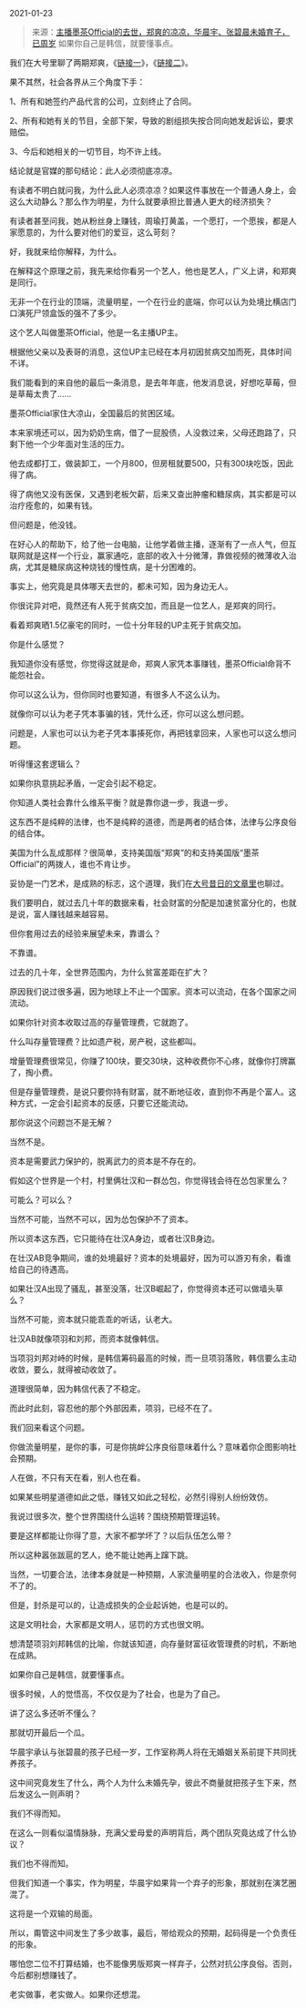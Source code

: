 2021-01-23

> 来源：[主播墨茶Official的去世，郑爽的凉凉，华晨宇、张碧晨未婚育子，已周岁](http://mp.weixin.qq.com/s?__biz=MzU3NDc5Nzc0NQ==&mid=2247498835&idx=1&sn=8264595feb2481c133e841a41a323669&chksm=fd2e5e8dca59d79bbdc8b9ff86d1847b7c47f70d8c50ad9207beb5b7cf6f8f8dfcf985a5266e&scene=27#wechat_redirect)
> 如果你自己是韩信，就要懂事点。​

我们在大号里聊了两期郑爽，《[链接一](https://mp.weixin.qq.com/s?__biz=MzU0MjYwNDU2Mw==&mid=2247495970&idx=2&sn=79cad0fac2ea90c9cc14cca2859fb6c6&chksm=fb1a9d5ecc6d14480f23ede37afb6602102fbe80b5eacace5a6e63ee649664b92abc4f475b0c&token=1791612428&lang=zh_CN&scene=21#wechat_redirect)》，《[链接二](https://mp.weixin.qq.com/s?__biz=MzU0MjYwNDU2Mw==&mid=2247495987&idx=2&sn=e6f1451f49e88aba6bdb34854dae673b&chksm=fb1a9d4fcc6d14590f50eb143d76dc2e3c61b2d02427a3cf9bee8e28eece4ab1fa6d6b377a37&token=1791612428&lang=zh_CN&scene=21#wechat_redirect)》。  

  

果不其然，社会各界从三个角度下手：  

  

1、所有和她签约产品代言的公司，立刻终止了合同。

2、所有和她有关的节目，全部下架，导致的剧组损失按合同向她发起诉讼，要求赔偿。

3、今后和她相关的一切节目，均不许上线。

  

结论就是官媒的那句结论：此人必须彻底凉凉。  

  

有读者不明白就问我，为什么此人必须凉凉？如果这件事放在一个普通人身上，会这么大动静么？那么作为明星，为什么就要承担比普通人更大的经济损失？

  

有读者甚至问我，她从粉丝身上赚钱，周瑜打黄盖，一个愿打，一个愿挨，都是人家愿意的，为什么要对他们的爱豆，这么苛刻？  

  

好，我就来给你解释，为什么。

  

在解释这个原理之前，我先来给你看另一个艺人，他也是艺人，广义上讲，和郑爽是同行。  

  

无非一个在行业的顶端，流量明星，一个在行业的底端，你可以认为处境比横店门口演死尸领盒饭的强不了多少。  

  

这个艺人叫做墨茶Official，他是一名主播UP主。

  

根据他父亲以及表哥的消息，这位UP主已经在本月初因贫病交加而死，具体时间不详。  

  

我们能看到的来自他的最后一条消息，是去年年底，他发消息说，好想吃草莓，但是草莓太贵了......  

  

墨茶Official家住大凉山，全国最后的贫困区域。

  

本来家境还可以，因为奶奶生病，借了一屁股债，人没救过来，父母还跑路了，只剩下他一个少年面对生活的压力。  

  

他去成都打工，做装卸工，一个月800，但房租就要500，只有300块吃饭，因此得了病。  

  

得了病他又没有医保，又遇到老板欠薪，后来又查出肿瘤和糖尿病，其实都是可以治疗痊愈的，如果有钱。

  

但问题是，他没钱。  

  

在好心人的帮助下，给了他一台电脑，让他学着做主播，逐渐有了一点人气，但互联网就是这样一个行业，赢家通吃，底部的收入十分微薄，靠做视频的微薄收入治病，尤其是糖尿病这种烧钱的慢性病，是十分困难的。  

  

事实上，他究竟是具体哪天去世的，都未可知，因为身边无人。  

  

你很诧异对吧，竟然还有人死于贫病交加，而且是一位艺人，是郑爽的同行。

  

看着郑爽晒1.5亿豪宅的同时，一位十分年轻的UP主死于贫病交加。  

  

你是什么感觉？

  

我知道你没有感觉，你觉得这就是命，郑爽人家凭本事赚钱，墨茶Official命背不能怨社会。

  

你可以这么认为，但你同时也要知道，有很多人不这么认为。  

  

就像你可以认为老子凭本事骗的钱，凭什么还，你可以这么想问题。

  

问题是，人家也可以认为老子凭本事揍死你，再把钱拿回来，人家也可以这么想问题。

  

听得懂这套逻辑么？  

  

如果你执意挑起矛盾，一定会引起不稳定。

  

你知道人类社会靠什么维系平衡？就是靠你退一步，我退一步。  

  

这东西不是纯粹的法律，也不是纯粹的道德，而是两者的结合体，法律与公序良俗的结合体。  

  

美国为什么乱成那样？很简单，支持美国版“郑爽”的和支持美国版“墨茶Official”的两拨人，谁也不肯让步。  

  

妥协是一门艺术，是成熟的标志，这个道理，我们在[大号昔日的文章里](https://mp.weixin.qq.com/s?__biz=MzU0MjYwNDU2Mw==&mid=2247495660&idx=1&sn=ab3278a4675c8403b84aabbe09d0e616&chksm=fb1a8390cc6d0a86e5be648c1c39a612ccd25f795c674276e6c335d67931c91bc3baf2c2d85b&token=1791612428&lang=zh_CN&scene=21#wechat_redirect)也聊过。  

  

我们要明白，就过去几十年的数据来看，社会财富的分配是加速贫富分化的，也就是说，富人赚钱越来越容易。  

  

但你套用过去的经验来展望未来，靠谱么？  

  

不靠谱。

  

过去的几十年，全世界范围内，为什么贫富差距在扩大？  

  

原因我们说过很多遍，因为地球上不止一个国家。资本可以流动，在各个国家之间流动。

  

如果你针对资本收取过高的存量管理费，它就跑了。  

  

什么叫存量管理费？比如遗产税，房产税，这些都叫。

  

增量管理费很常见，你赚了100块，要交30块，这种收费你不心疼，就像你打牌赢了，掏小费。  

  

但是存量管理费，是说只要你持有财富，就不断地征收，直到你不再是个富人。这种方式，一定会引起资本的反感，只要它还能流动。

  

那你说这个问题岂不是无解？  

  

当然不是。

  

资本是需要武力保护的，脱离武力的资本是不存在的。  

  

假如这个世界是一个村，村里俩壮汉和一群怂包，你觉得钱会待在怂包家里么？

  

可能么？可以么？

  

当然不可能，当然不可以，因为怂包保护不了资本。  

  

所以资本这东西，它只能待在壮汉A身边，或者壮汉B身边。

  

在壮汉AB竞争期间，谁的处境最好？资本的处境最好，因为可以游刃有余，看谁给自己的待遇高。

  

如果壮汉A出现了骚乱，甚至没落，壮汉B崛起了，你觉得资本还可以做墙头草么？  

  

当然不可能，资本就只能乖乖的听话，认老大。  

  

壮汉AB就像项羽和刘邦，而资本就像韩信。  

  

当项羽刘邦对峙的时候，是韩信筹码最高的时候，而一旦项羽落败，韩信要么主动收敛，要么，就得被动收敛了。

  

道理很简单，因为韩信代表了不稳定。  

  

而此时此刻，容忍他的那个外部因素，项羽，已经不在了。  

  

我们回来看这个问题。  

  

你做流量明星，是你的事，可是你挑衅公序良俗意味着什么？意味着你企图影响社会预期。

  

人在做，不只有天在看，别人也在看。  

  

如果某些明星道德如此之低，赚钱又如此之轻松，必然引得别人纷纷效仿。

  

我说过很多次，整个世界围绕什么运转？围绕预期管理运转。

  

要是这样都能让你得了意，大家不都学坏了？以后队伍怎么带？  

  

所以这种嚣张跋扈的艺人，绝不能让她再上蹿下跳。  

  

当然，一切要合法，法律本身就是一种预期，人家流量明星的合法收入，你是奈何不了的。

  

但是，封杀是可以的，让造成损失的企业起诉她，也是可以的。

  

这是文明社会，大家都是文明人，惩罚的方式也很文明。  

  

想清楚项羽刘邦韩信的比喻，你就该知道，向存量财富征收管理费的时机，不断地在成熟。  

  

如果你自己是韩信，就要懂事点。

  

很多时候，人的觉悟高，不仅仅是为了社会，也是为了自己。

  

讲了这么多还听不懂么？

  

那就切开最后一个瓜。

  

华晨宇承认与张碧晨的孩子已经一岁，工作室称两人将在无婚姻关系前提下共同抚养孩子。

  

这中间究竟发生了什么，两个人为什么未婚先孕，彼此不商量就把孩子生下来，然后发这么一则声明？

  

我们不得而知。

  

在这么一则看似温情脉脉，充满父爱母爱的声明背后，两个团队究竟达成了什么协议？

  

我们也不得而知。

  

但我们知道一个事实，作为明星，华晨宇如果背一个弃子的形象，那就别在演艺圈混了。

  

这将是一个双输的局面。

  

所以，甭管这中间发生了多少故事，最后，带给观众的预期，起码得是一个负责任的形象。

  

哪怕您二位不打算结婚，也不能像男版郑爽一样弃子，公然对抗公序良俗。否则，今后都别想赚钱了。  

  

老实做事，老实做人。如果你还想混。

